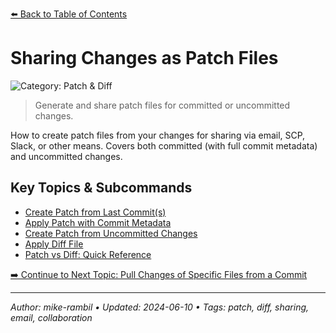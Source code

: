 [⬅️ Back to Table of Contents](../README.md#sharing-changes-as-patch-files)

# Sharing Changes as Patch Files


![Category: Patch & Diff](https://img.shields.io/badge/Category-Patch%20%26%20Diff-blue)
> Generate and share patch files for committed or uncommitted changes.

How to create patch files from your changes for sharing via email, SCP, Slack, or other means. Covers both committed (with full commit metadata) and uncommitted changes.

## Key Topics & Subcommands
- [Create Patch from Last Commit(s)](./create-patch-from-last-commit-s.md)
- [Apply Patch with Commit Metadata](./apply-patch-with-commit-metadata.md)
- [Create Patch from Uncommitted Changes](./create-patch-from-uncommitted-changes.md)
- [Apply Diff File](./apply-diff-file.md)
- [Patch vs Diff: Quick Reference](./patch-vs-diff-quick-reference.md)


[➡️ Continue to Next Topic: Pull Changes of Specific Files from a Commit](./pull-changes-of-specific-files-from-a-commit.md)


---

_Author: mike-rambil • Updated: 2024-06-10 • Tags: patch, diff, sharing, email, collaboration_
